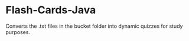 # Flash-Cards-Java
Converts the .txt files in the bucket folder into dynamic quizzes for study purposes.
